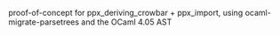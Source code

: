 proof-of-concept for ppx_deriving_crowbar + ppx_import, using ocaml-migrate-parsetrees and the OCaml 4.05 AST

